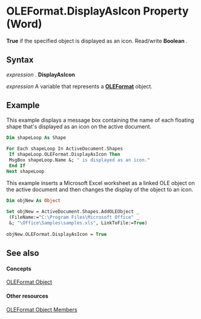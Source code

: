 
# OLEFormat.DisplayAsIcon Property (Word)

 **True** if the specified object is displayed as an icon. Read/write **Boolean** .


## Syntax

 _expression_ . **DisplayAsIcon**

 _expression_ A variable that represents a **[OLEFormat](d4c7aa65-5d3a-0b79-914b-6f908b506f63.md)** object.


## Example

This example displays a message box containing the name of each floating shape that's displayed as an icon on the active document.


```vb
Dim shapeLoop As Shape 
 
For Each shapeLoop In ActiveDocument.Shapes 
 If shapeLoop.OLEFormat.DisplayAsIcon Then 
 MsgBox shapeLoop.Name &; " is displayed as an icon." 
 End If 
Next shapeLoop
```

This example inserts a Microsoft Excel worksheet as a linked OLE object on the active document and then changes the display of the object to an icon.




```vb
Dim objNew As Object 
 
Set objNew = ActiveDocument.Shapes.AddOLEObject _ 
 (FileName:="C:\Program Files\Microsoft Office" _ 
 &; "\Office\Samples\samples.xls", LinkToFile:=True) 
 
objNew.OLEFormat.DisplayAsIcon = True
```


## See also


#### Concepts


[OLEFormat Object](d4c7aa65-5d3a-0b79-914b-6f908b506f63.md)
#### Other resources


[OLEFormat Object Members](62aae4c1-c2c6-fbf7-193d-c078ea88a527.md)
